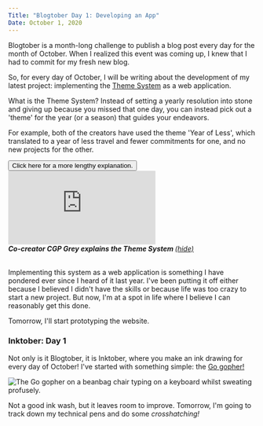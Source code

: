 ```yaml
---
Title: "Blogtober Day 1: Developing an App"
Date: October 1, 2020
---
```



Blogtober is a month-long challenge to publish a blog post every day for the month of October.  When I realized this event was coming up, I knew that I had to commit for my fresh new blog.

So, for every day of October, I will be writing about the development of my latest project: implementing the [Theme System](https://www.thethemesystem.com/) as a web application.

What is the Theme System?  Instead of setting a yearly resolution into stone and giving up because you missed that one day, you can instead pick out a 'theme' for the year (or a season) that guides your endeavors.

For example, both of the creators have used the theme 'Year of Less', which translated to a year of less travel and fewer commitments for one, and no new projects for the other.

<div class="collapse multi-collapse show" id="explanationButton">
<button class="btn btn-outline-primary btn-block" type="button" data-toggle="collapse" data-target=".multi-collapse" aria-expanded="false" aria-controls="explanationButton themeSystemExplained">
	Click here for a more lengthy explanation.
</button>
<br>
</div>
<div class="collapse multi-collapse" id="themeSystemExplained">
<div class="embed-responsive embed-responsive-16by9"><iframe class="embed-responsive-item" src="https://www.youtube.com/embed/NVGuFdX5guE" frameborder="0" allow="accelerometer; clipboard-write; encrypted-media; gyroscope; picture-in-picture" allowfullscreen></iframe></div>
<div class="text-center"><em><strong>Co-creator CGP Grey explains the Theme System </strong><a href=".multi-collapse" data-toggle="collapse" aria-expanded="false" aria-controls="explanationButton themeSystemExplained">(hide)</a></em></div><br>
</div>

Implementing this system as a web application is something I have pondered ever since I heard of it last year.  I've been putting it off either because I believed I didn't have the skills or because life was too crazy to start a new project.  But now, I'm at a spot in life where I believe I can reasonably get this done.

Tomorrow, I'll start prototyping the website.

### Inktober: Day 1

Not only is it Blogtober, it is Inktober, where you make an ink drawing for every day of October!  I've started with something simple: the [Go gopher!](https://blog.golang.org/gopher)

<img class="card-img-top" src="/images/posts/inktober20-01.jpeg" alt="The Go gopher on a beanbag chair typing on a keyboard whilst sweating profusely."><br>

Not a good ink wash, but it leaves room to improve.  Tomorrow, I'm going to track down my technical pens and do some _crosshatching!_